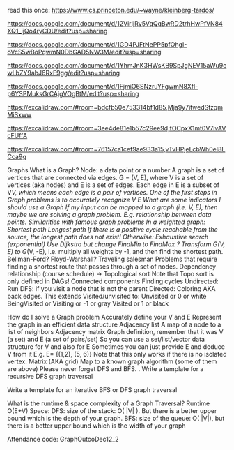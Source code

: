 read this once: https://www.cs.princeton.edu/~wayne/kleinberg-tardos/

https://docs.google.com/document/d/12VirIjRy5VqQqBwRD2trhHwPfVN84XQ1_ijQo4ryCDU/edit?usp=sharing

https://docs.google.com/document/d/1GD4PJFtNePP5pfOhgI-oVcS5wBoPqwmN0DbGAD5NW3M/edit?usp=sharing

https://docs.google.com/document/d/1YhmJnK3HWsKB9SpJgNEV15aWu9cwLbZY9abJ6RxF9gg/edit?usp=sharing

https://docs.google.com/document/d/1FjmiO6SNzruYFgwmN8Xfl-p6YSPMuksGrCAjgVOgBtM/edit?usp=sharing

https://excalidraw.com/#room=bdcfb50e753314bf1d85,Mja9y7itwedStzqmMiSxww

https://excalidraw.com/#room=3ee4de81e1b57c29ee9d,fOCpxX1mt0V7lvAVcFUffA

https://excalidraw.com/#room=76157ca1cef9ae933a15,vTvHPjeLcbWh0el8LCca9g

Graphs
What is a Graph?
Node: a data point or a number
A graph is a set of vertices that are connected via edges.
G = (V, E), where V is a set of vertices (aka nodes) and E is a set of edges.
Each edge in E is a subset of V*V, which means each edge is a pair of vertices.
One of the first steps in Graph problems is to accurately recognize
V
E
What are some indicators I should use a Graph
If my input can be mapped to a graph (i.e. V, E), then maybe we are solving a graph problem.
E.g. relationship between data points.
Similarities with famous graph problems
In a weighted graph:
Shortest path
Longest path
If there is a positive cycle reachable from the source, the longest path does not exist!
Otherwise:
Exhaustive search (exponential)
Use Dijkstra but change FindMin to FindMax ?
Transform G(V, E) to G*(V, -E), i.e. multiply all weights by -1, and then find the shortest path.
Bellman-Ford?
Floyd-Warshall?
Traveling salesman
Problems that require finding a shortest route that passes through a set of nodes.
Dependency relationship (course schedule) -> Topological sort
Note that Topo sort is only defined in DAGs!
Connected components
Finding cycles
Undirected: Run DFS: if you visit a node that is not the parent
Directed: Coloring AKA back edges. This extends Visited/unvisited to:
Unvisited or 0 or white
BeingVisited or Visiting or -1 or gray
Visited or 1 or black

How do I solve a Graph problem
Accurately define your V and E
Represent the graph in an efficient data structure
Adjacency list
A map of a node to a list of neighbors
Adjacency matrix
Graph definition, remember that it was V (a set) and E (a set of pairs/set)
So you can use a set/list/vector data structure for V and also for E
Sometimes you can just provide E and deduce V from it
E.g. E= {(1,2), (5, 6)}
Note that this only works if there is no isolated vertex.
Matrix (AKA grid)
Map to a known graph algorithm (some of them are above)
Please never forget DFS and BFS.
.
Write a template for a recursive DFS graph traversal

Write a template for an iterative BFS or DFS graph traversal

What is the runtime & space complexity of a Graph Traversal?
Runtime O(E+V)
Space:
DFS: size of the stack: O( |V| ). But there is a better upper bound which is the depth of your graph.
BFS: size of the queue: O( |V|), but there is a better upper bound which is the width of your graph

Attendance code: GraphOutcoDec12_2
